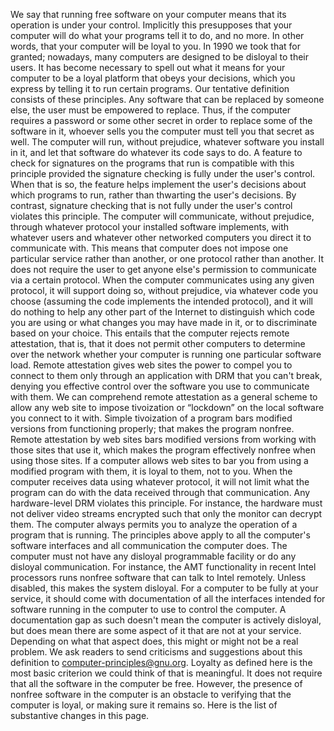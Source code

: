 We say that running free software on your computer means that its operation is under your control. Implicitly this presupposes that your computer will do what your programs tell it to do, and no more. In other words, that your computer will be loyal to you. In 1990 we took that for granted; nowadays, many computers are designed to be disloyal to their users. It has become necessary to spell out what it means for your computer to be a loyal platform that obeys your decisions, which you express by telling it to run certain programs. Our tentative definition consists of these principles. Any software that can be replaced by someone else, the user must be empowered to replace. Thus, if the computer requires a password or some other secret in order to replace some of the software in it, whoever sells you the computer must tell you that secret as well. The computer will run, without prejudice, whatever software you install in it, and let that software do whatever its code says to do. A feature to check for signatures on the programs that run is compatible with this principle provided the signature checking is fully under the user's control. When that is so, the feature helps implement the user's decisions about which programs to run, rather than thwarting the user's decisions. By contrast, signature checking that is not fully under the user's control violates this principle. The computer will communicate, without prejudice, through whatever protocol your installed software implements, with whatever users and whatever other networked computers you direct it to communicate with. This means that computer does not impose one particular service rather than another, or one protocol rather than another. It does not require the user to get anyone else's permission to communicate via a certain protocol. When the computer communicates using any given protocol, it will support doing so, without prejudice, via whatever code you choose (assuming the code implements the intended protocol), and it will do nothing to help any other part of the Internet to distinguish which code you are using or what changes you may have made in it, or to discriminate based on your choice. This entails that the computer rejects remote attestation, that is, that it does not permit other computers to determine over the network whether your computer is running one particular software load. Remote attestation gives web sites the power to compel you to connect to them only through an application with DRM that you can't break, denying you effective control over the software you use to communicate with them. We can comprehend remote attestation as a general scheme to allow any web site to impose tivoization or “lockdown” on the local software you connect to it with. Simple tivoization of a program bars modified versions from functioning properly; that makes the program nonfree. Remote attestation by web sites bars modified versions from working with those sites that use it, which makes the program effectively nonfree when using those sites. If a computer allows web sites to bar you from using a modified program with them, it is loyal to them, not to you. When the computer receives data using whatever protocol, it will not limit what the program can do with the data received through that communication. Any hardware-level DRM violates this principle. For instance, the hardware must not deliver video streams encrypted such that only the monitor can decrypt them. The computer always permits you to analyze the operation of a program that is running. The principles above apply to all the computer's software interfaces and all communication the computer does. The computer must not have any disloyal programmable facility or do any disloyal communication. For instance, the AMT functionality in recent Intel processors runs nonfree software that can talk to Intel remotely. Unless disabled, this makes the system disloyal. For a computer to be fully at your service, it should come with documentation of all the interfaces intended for software running in the computer to use to control the computer. A documentation gap as such doesn't mean the computer is actively disloyal, but does mean there are some aspect of it that are not at your service. Depending on what that aspect does, this might or might not be a real problem. We ask readers to send criticisms and suggestions about this definition to <computer-principles@gnu.org>. Loyalty as defined here is the most basic criterion we could think of that is meaningful. It does not require that all the software in the computer be free. However, the presence of nonfree software in the computer is an obstacle to verifying that the computer is loyal, or making sure it remains so. Here is the list of substantive changes in this page.